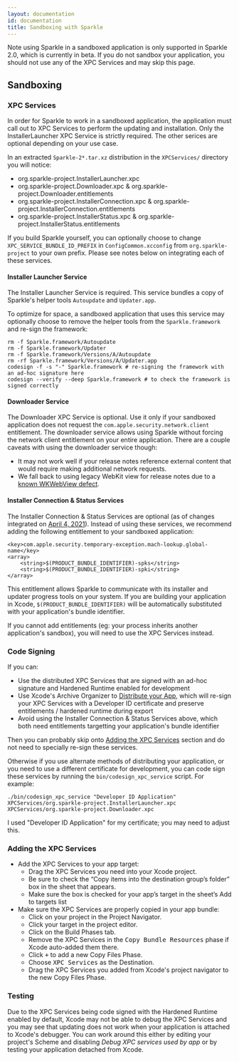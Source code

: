 ```yaml
---
layout: documentation
id: documentation
title: Sandboxing with Sparkle
---
```


Note using Sparkle in a sandboxed application is only supported in Sparkle 2.0, which is currently in beta. If you do not sandbox your application, you should not use any of the XPC Services and may skip this page.

## Sandboxing

### XPC Services

In order for Sparkle to work in a sandboxed application, the application must call out to XPC Services to perform the updating and installation. Only the InstallerLauncher XPC Service is strictly required. The other serices are optional depending on your use case.

In an extracted `Sparkle-2*.tar.xz` distribution in the `XPCServices/` directory you will notice:

* org.sparkle-project.InstallerLauncher.xpc
* org.sparkle-project.Downloader.xpc & org.sparkle-project.Downloader.entitlements
* org.sparkle-project.InstallerConnection.xpc & org.sparkle-project.InstallerConnection.entitlements
* org.sparkle-project.InstallerStatus.xpc & org.sparkle-project.InstallerStatus.entitlements

If you build Sparkle yourself, you can optionally choose to change `XPC_SERVICE_BUNDLE_ID_PREFIX` in `ConfigCommon.xcconfig` from `org.sparkle-project` to your own prefix. Please see notes below on integrating each of these services.

#### Installer Launcher Service

The Installer Launcher Service is required. This service bundles a copy of Sparkle's helper tools `Autoupdate` and `Updater.app`.

To optimize for space, a sandboxed application that uses this service may optionally choose to remove the helper tools from the `Sparkle.framework` and re-sign the framework:

```
rm -f Sparkle.framework/Autoupdate
rm -f Sparkle.framework/Updater
rm -f Sparkle.framework/Versions/A/Autoupdate
rm -rf Sparkle.framework/Versions/A/Updater.app
codesign -f -s "-" Sparkle.framework # re-signing the framework with an ad-hoc signature here
codesign --verify --deep Sparkle.framework # to check the framework is signed correctly
```

#### Downloader Service

The Downloader XPC Service is optional. Use it only if your sandboxed application does not request the `com.apple.security.network.client` entitlement. The downloader service allows using Sparkle without forcing the network client entitlement on your entire application. There are a couple caveats with using the downloader service though:

* It may not work well if your release notes reference external content that would require making additional network requests.
* We fall back to using legacy WebKit view for release notes due to a [known WKWebView defect](https://github.com/feedback-assistant/reports/issues/1).

#### Installer Connection & Status Services

The Installer Connection & Status Services are optional (as of changes integrated on [April 4, 2021](https://github.com/sparkle-project/Sparkle/pull/1812)). Instead of using these services, we recommend adding the following entitlement to your sandboxed application:

```
<key>com.apple.security.temporary-exception.mach-lookup.global-name</key>
<array>
    <string>$(PRODUCT_BUNDLE_IDENTIFIER)-spks</string>
    <string>$(PRODUCT_BUNDLE_IDENTIFIER)-spki</string>
</array>
```

This entitlement allows Sparkle to communicate with its installer and updater progress tools on your system. If you are building your application in Xcode, `$(PRODUCT_BUNDLE_IDENTIFIER)` will be automatically substituted with your application's bundle identifier.

If you cannot add entitlements (eg: your process inherits another application's sandbox), you will need to use the XPC Services instead.

### Code Signing

If you can:
* Use the distributed XPC Services that are signed with an ad-hoc signature and Hardened Runtime enabled for development
* Use Xcode's Archive Organizer to [Distribute your App](/documentation#4-distributing-your-app), which will re-sign your XPC Services with a Developer ID certificate and preserve entitlements / hardened runtime during export
* Avoid using the Installer Connection & Status Services above, which both need entitlements targetting your application's bundle identifier

Then you can probably skip onto [Adding the XPC Services](#adding-the-xpc-services) section and do not need to specially re-sign these services.

Otherwise if you use alternate methods of distributing your application, or you need to use a different certificate for development, you can code sign these services by running the `bin/codesign_xpc_service` script. For example:

```
./bin/codesign_xpc_service "Developer ID Application" XPCServices/org.sparkle-project.InstallerLauncher.xpc XPCServices/org.sparkle-project.Downloader.xpc
```

I used "Developer ID Application" for my certificate; you may need to adjust this.

### Adding the XPC Services

* Add the XPC Services to your app target:
  * Drag the XPC Services you need into your Xcode project.
  * Be sure to check the “Copy items into the destination group’s folder” box in the sheet that appears.
  * Make sure the box is checked for your app’s target in the sheet’s Add to targets list
* Make sure the XPC Services are properly copied in your app bundle:
  * Click on your project in the Project Navigator.
  * Click your target in the project editor.
  * Click on the Build Phases tab.
  * Remove the XPC Services in the <samp>Copy Bundle Resources</samp> phase if Xcode auto-added them there.
  * Click <samp>+</samp> to add a new Copy Files Phase.
  * Choose <samp>XPC Services</samp> as the Destination.
  * Drag the XPC Services you added from Xcode's project navigator to the new Copy Files Phase.

### Testing

Due to the XPC Services being code signed with the Hardened Runtime enabled by default, Xcode may not be able to debug the XPC Services and you may see that updating does not work when your application is attached to Xcode's debugger. You can work around this either by editing your project's Scheme and disabling *Debug XPC services used by app* or by testing your application detached from Xcode.
